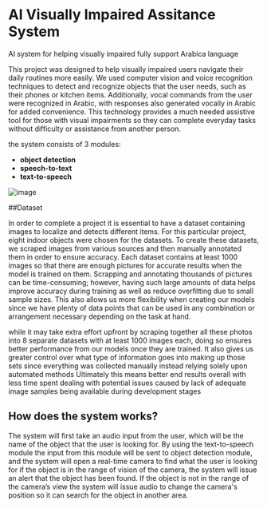 # AI Visually Impaired Assitance System
AI system for helping visually impaired fully support Arabica language

This project was designed to help visually impaired users navigate their daily routines more easily. We used computer vision and voice recognition techniques to detect and recognize objects that the user needs, such as their phones or kitchen items. Additionally, vocal commands from the user were recognized in Arabic, with responses also generated vocally in Arabic for added convenience. This technology provides a much needed assistive tool for those with visual impairments so they can complete everyday tasks without difficulty or assistance from another person.


the system consists of 3 modules:
* **object detection**
* **speech-to-text**
* **text-to-speech**

![image](https://user-images.githubusercontent.com/67844129/224345124-7212ea32-9658-475c-ab10-d92d24df29b6.png)




##Dataset

In order to complete a project it is essential to have a dataset containing images to localize and detects different items. For this particular project, eight indoor objects were chosen for the datasets. To create these datasets, we scraped images from various sources and then manually annotated them in order to ensure accuracy. Each dataset contains at least 1000 images so that there are enough pictures for accurate results when the model is trained on them. 
Scrapping and annotating thousands of pictures can be time-consuming; however, having such large amounts of data helps improve accuracy during training as well as reduce overfitting due to small sample sizes. This also allows us more flexibility when creating our models since we have plenty of data points that can be used in any combination or arrangement necessary depending on the task at hand. 


while it may take extra effort upfront by scraping together all these photos into 8 separate datasets with at least 1000 images each, doing so ensures better performance from our models once they are trained. It also gives us greater control over what type of information goes into making up those sets since everything was collected manually instead relying solely upon automated methods Ultimately this means better end results overall with less time spent dealing with potential issues caused by lack of adequate image samples being available during development stages


  ## How does the system works?
  
  The system will first take an audio input from the user, which will be the name of the object that the user is looking for. By using the text-to-speech module the input from this module will be sent to object detection module, and the system will open a real-time camera to find what the user is looking for if the object is in the range of vision of the camera, the system will issue an alert that the object has been found. If the object is not in the range of the camera’s view the system will issue audio to change the camera's position so it can search for the object in another area.
